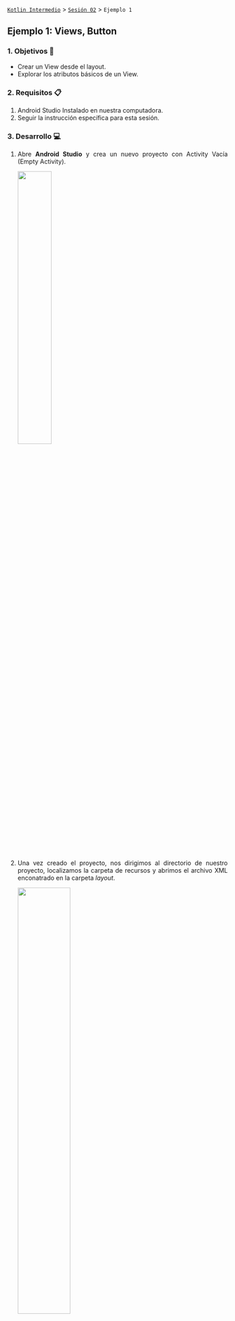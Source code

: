 [`Kotlin Intermedio`](../../Readme.md) > [`Sesión 02`](../Readme.md) > `Ejemplo 1`

## Ejemplo 1: Views, Button

<div style="text-align: justify;">

### 1. Objetivos :dart:

- Crear un View desde el layout.
- Explorar los atributos básicos de un View.

### 2. Requisitos :clipboard:

1. Android Studio Instalado en nuestra computadora.
2. Seguir la instrucción específica para esta sesión.

### 3. Desarrollo :computer:

1. Abre __Android Studio__ y crea un nuevo proyecto con Activity Vacía (Empty Activity).

   <img src="images/0.png" width="40%">

2. Una vez creado el proyecto, nos dirigimos al directorio de nuestro proyecto, localizamos la carpeta de recursos y abrimos el archivo XML enconatrado en la carpeta _layout_.

   <img src="images/1.png" width="50%">
   
3. Se abrirá una nueva pestaña con una ventana que muestra el diseño de la pantalla principal, esta es una interpretación gráfica del código XML que se encuentra en nuestro archivo, y por supuesto podemos visualizarlo en Android Studio. Las formas de visualizar este archivo son por código,diseño o mixto y se muestran en el siguiente gif:

      <img src="images/layout_modes.gif" width="85%">
     
4. Ahora vamos a explorar un poco las herramientas que la IDE nos brinda para este tipo de archivos:

      <img src="images/2.png" width="50%">

   * ![#FF0000](https://via.placeholder.com/15/ff0000/000000?text=+): La barra vertical izquierda contiene __Palette__ Que nos muestra una serie de Views para insertar en el layout y __Component tree__ Que muestra la estructura de nuestro layout. 
   * ![#FFFF00](https://via.placeholder.com/15/ffff00/000000?text=+): En la barra superior vertical, tenemos opciones para mostrar el diseño con su _blueprint_, una opción para colocar el diseño en formato vertical/horizontal, seleccionar la resolución de la pantalla mediante móviles predefinidos o con medidas personalizadas, la API de android entre otras cosas. 
   * ![#0000FF](https://via.placeholder.com/15/0000ff/000000?text=+):En la barra lateral derecha, tenemos la opción ___attributes___ que despliegan los atributos de un _View_ seleccionado con el cursor.
   * ![#00FF00](https://via.placeholder.com/15/00ff00/000000?text=+): Este menú flotante posibilita el zoom in/out al layout, capacidad de pan, escalar la app a resolución 1:1.

5. Elegiremos un tipo de visualización para nuestro archivo. En este caso, elegiremos la opción mixta para permitirnos visualizar nuestro código con el que trabajaremos manualmente y visualizar los cambios que genera en el layout.

6. Utilizaremos [Este código](../Readme.md#instrucciones-de-las-sesion) para sustituir el _ViewGroup_ actual (_ConstraintLayout_) con uno de manejo más sencillo (_LinearLayout_), este tema se toca a mayor profundidad en la siguiente sesión.

7. Agregamos el siguiente código XML para agregar un _TextView_:

```kotlin
<TextView
        android:id="@+id/text"
        android:layout_width="wrap_content"
        android:layout_height="wrap_content"
        />
```

8. Agregaremos un texto para nuestro _TextView_, para eso, abrirermos el recurso ___strings.xml___ ubicado en ___res/values/___ . Dentro del tag resources, agregamos un nuevo string:

```xml
<string name="hello_text">Hola, Estas es la sesión 2!</string>
```

   y agregamos un nuevo atributo ___text___ al _TextView_ para insertarle un texto. Adicionalmente, haremos el texto en negritas y definiremos el tamaño de la fuente:
   
 ```xml
android:text="@string/hello_text"
android:textStyle="bold"
android:textSize="14sp"
```
   en textSize, tenemos el sufijo "sp" que significa scale-independent pixels.
   Deberíamos poder visualizar el texto correctamente!
   
   <img src="images/4.png" width="40%">


9. Añadimos ahora un botón, ponemos esta línea de código abajo del Textview para generar uno.

```xml
<Button 
        android:id="@+id/btnAccept"
        android:background="@color/mexicanPink"
        android:text="@string/accept_button"
        android:layout_width="wrap_content"
        android:layout_height="wrap_content" />
```

   Ingresamos el texto _accept_button_ en _strings.xml_ :

```xml
<string name="accept_button">ACEPTAR</string>
```

   Y el color rosa mexicano a _colors.xml_:
   
```xml
<color name="mexicanPink">#E4007C</color>
```

En el diseño se visualiza correctamente el botón, sin embargo, el botón está pegado al _TextView_, así que le daremos un margen en la parte superior:

```xml
android:layout_marginTop="48dp"
```

10. Ahora agregaremos funcionalidad a este botón. Abrimos El archivo ___MainActivity.kt___ en ___java/nombre.del.paquete/___. Dentro de la clase homónima, declaramos dos objetos _Button_ y _TextView_ para representar los Views en nuestra Activity.

```kotlin
private lateinit var btnAccept: Button
private lateinit var text: TextView
```


   al final del método ___onCreate___ , agregamos la siguiente línea de código para asignarles los Views correspondientes (mediante sus id's):

```kotlin
btnAccept = findViewById(R.id.btnAccept)
text = findViewById(R.id.text)
```

y por último asignamos el código a reproducirse cuando se pulse el botón: 

```kotlin
btnAccept.setOnClickListener {
            text.text = "Haz dado click al botón!"
        }
```

   Lo que estamos haciendo aquí es asignar un nuevo texto a nuestro ___TextView___ al hacer click en el botón. Corremos la aplicación para comprobar que todo funcione bien.

   Por buena práctica, todo texto de la aplicación va en _strings.xml_ por lo que trasladamos el texto del _TextView_ al archivo:

```xml
<string name="button_clicked">Haz dado click al botón!</string>
```

   y el texto ahora se asigna de la siguiente form:

```kotlin
text.text = getString(R.string.button_clicked)
```


Nuestra aplicación debe verse de la siguiente forma:

<img src="images/5.png" width="40%">



[`Anterior`](../Readme.md#botones-y-textos) | [`Siguiente`](../Readme.md#inputs-e-imágenes)

</div>
